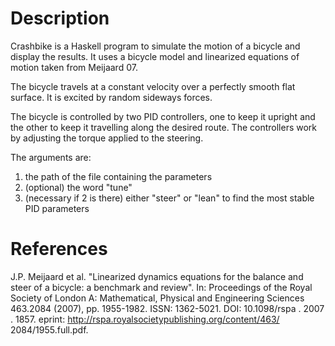 # Description

Crashbike is a Haskell program to simulate the motion of a bicycle and display the results.  It uses a bicycle model and linearized equations of motion taken from Meijaard 07. 

The bicycle travels at a constant velocity over a perfectly smooth flat surface.  It is excited by random sideways forces.

The bicycle is controlled by two PID controllers, one to keep it upright and the other to keep it travelling along the desired route.  The controllers work by adjusting the torque applied to the steering.

The arguments are:

1. the path of the file containing the parameters
2. (optional) the word "tune" 
3. (necessary if 2 is there) either "steer" or "lean" to find the most stable PID parameters

# References

J.P. Meijaard et al. "Linearized dynamics equations
for the balance and steer of a bicycle: a benchmark
and review". In: Proceedings of the Royal Society of
London A: Mathematical, Physical and Engineering
Sciences 463.2084 (2007), pp. 1955-1982. ISSN:
1362-5021. DOI: 10.1098/rspa . 2007 . 1857. eprint:
http://rspa.royalsocietypublishing.org/content/463/
2084/1955.full.pdf. 
